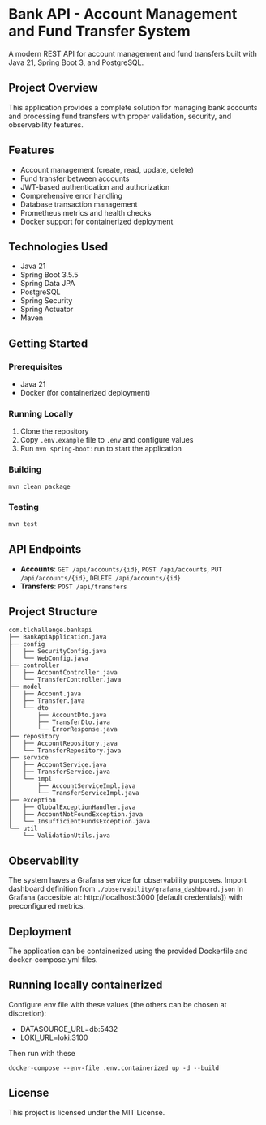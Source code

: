 # Bank API - Account Management and Fund Transfer System

A modern REST API for account management and fund transfers built with Java 21, Spring Boot 3, and PostgreSQL.

## Project Overview

This application provides a complete solution for managing bank accounts and processing fund transfers with proper validation, security, and observability features.

## Features

- Account management (create, read, update, delete)
- Fund transfer between accounts
- JWT-based authentication and authorization
- Comprehensive error handling
- Database transaction management
- Prometheus metrics and health checks
- Docker support for containerized deployment

## Technologies Used

- Java 21
- Spring Boot 3.5.5
- Spring Data JPA
- PostgreSQL
- Spring Security
- Spring Actuator
- Maven

## Getting Started

### Prerequisites

- Java 21
- Docker (for containerized deployment)

### Running Locally

1. Clone the repository
2. Copy `.env.example` file to `.env` and configure values
3. Run `mvn spring-boot:run` to start the application

### Building

```bash
mvn clean package
```

### Testing

```bash
mvn test
```

## API Endpoints

- **Accounts**: `GET /api/accounts/{id}`, `POST /api/accounts`, `PUT /api/accounts/{id}`, `DELETE /api/accounts/{id}`
- **Transfers**: `POST /api/transfers`

## Project Structure

```
com.tlchallenge.bankapi
├── BankApiApplication.java
├── config
│   ├── SecurityConfig.java
│   └── WebConfig.java
├── controller
│   ├── AccountController.java
│   └── TransferController.java
├── model
│   ├── Account.java
│   ├── Transfer.java
│   └── dto
│       ├── AccountDto.java
│       ├── TransferDto.java
│       └── ErrorResponse.java
├── repository
│   ├── AccountRepository.java
│   └── TransferRepository.java
├── service
│   ├── AccountService.java
│   ├── TransferService.java
│   └── impl
│       ├── AccountServiceImpl.java
│       └── TransferServiceImpl.java
├── exception
│   ├── GlobalExceptionHandler.java
│   ├── AccountNotFoundException.java
│   └── InsufficientFundsException.java
└── util
    └── ValidationUtils.java
```

## Observability

The system haves a Grafana service  for observability purposes.
Import dashboard definition from `./observability/grafana_dashboard.json` In Grafana (accesible at: http://localhost:3000 [default credentials]) with preconfigured metrics.

## Deployment

The application can be containerized using the provided Dockerfile and docker-compose.yml files.

## Running locally containerized

Configure env file with these values (the others can be chosen at discretion):

- DATASOURCE_URL=db:5432
- LOKI_URL=loki:3100

Then run with these

```
docker-compose --env-file .env.containerized up -d --build
```

## License

This project is licensed under the MIT License.